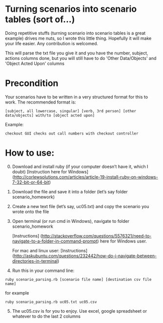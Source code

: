 # Turning scenarios into scenario tables (sort of...)

Doing repetitive stuffs (turning scenario into scenario tables is a great example) drives me nuts, so I wrote this little thing. Hopefully it will make your life easier. Any contribution is welcomed.

This will parse the txt file you give it and you have the number, subject, actions columns done, but you will still have to do 'Other Data/Objects' and 'Object Acted Upon' columns

# Precondition
Your scenarios have to be written in a very structured format for this to work. The recommended format is:
```
[subject, all lowercase, singular] [verb, 3rd person] [other data/objects] with/to [object acted upon]
```
Example:
```
checkout GUI checks out call numbers with checkout controller
```

# How to use:

0. Download and install ruby (if your computer doesn’t have it, which I doubt) 
[Instruction here for Windows] (http://corlewsolutions.com/articles/article-19-install-ruby-on-windows-7-32-bit-or-64-bit)

1. Download the file and save it into a folder (let’s say folder scenario_homework)

2. Create a new text file (let’s say, uc05.txt) and copy the scenario you wrote onto the file

3. Open terminal (or run cmd in Windows), navigate to folder scenario_homework

   [Instructions] (http://stackoverflow.com/questions/5576321/need-to-navigate-to-a-folder-in-command-prompt) here for Windows user.
 
   For mac and linux user: [Instructions] (http://askubuntu.com/questions/232442/how-do-i-navigate-between-directories-in-terminal)
 
4. Run this in your command line:
  ```
  ruby scenario_parsing.rb [scenario file name] [destination csv file name]
  ```
  for example
  ```
  ruby scenario_parsing.rb uc05.txt uc05.csv
  ```

5. The uc05.csv is for  you to enjoy. Use excel, google spreadsheet or whatever to do the last 2 columns
